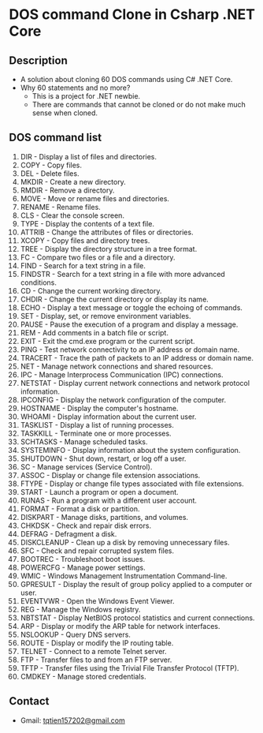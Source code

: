 # DOS command Clone in Csharp .NET Core

## Description
- A solution about cloning 60 DOS commands using C# .NET Core.
- Why 60 statements and no more?
  - This is a project for .NET newbie.
  - There are commands that cannot be cloned or do not make much sense when cloned.

## DOS command list
1. DIR - Display a list of files and directories.
2. COPY - Copy files.
3. DEL - Delete files.
4. MKDIR - Create a new directory.
5. RMDIR - Remove a directory.
6. MOVE - Move or rename files and directories.
7. RENAME - Rename files.
8. CLS - Clear the console screen.
9. TYPE - Display the contents of a text file.
10. ATTRIB - Change the attributes of files or directories.
11. XCOPY - Copy files and directory trees.
12. TREE - Display the directory structure in a tree format.
13. FC - Compare two files or a file and a directory.
14. FIND - Search for a text string in a file.
15. FINDSTR - Search for a text string in a file with more advanced conditions.
16. CD - Change the current working directory.
17. CHDIR - Change the current directory or display its name.
18. ECHO - Display a text message or toggle the echoing of commands.
19. SET - Display, set, or remove environment variables.
20. PAUSE - Pause the execution of a program and display a message.
21. REM - Add comments in a batch file or script.
22. EXIT - Exit the cmd.exe program or the current script.
23. PING - Test network connectivity to an IP address or domain name.
24. TRACERT - Trace the path of packets to an IP address or domain name.
25. NET - Manage network connections and shared resources.
26. IPC - Manage Interprocess Communication (IPC) connections.
27. NETSTAT - Display current network connections and network protocol information.
28. IPCONFIG - Display the network configuration of the computer.
29. HOSTNAME - Display the computer's hostname.
30. WHOAMI - Display information about the current user.
31. TASKLIST - Display a list of running processes.
32. TASKKILL - Terminate one or more processes.
33. SCHTASKS - Manage scheduled tasks.
34. SYSTEMINFO - Display information about the system configuration.
35. SHUTDOWN - Shut down, restart, or log off a user.
36. SC - Manage services (Service Control).
37. ASSOC - Display or change file extension associations.
38. FTYPE - Display or change file types associated with file extensions.
39. START - Launch a program or open a document.
40. RUNAS - Run a program with a different user account.
41. FORMAT - Format a disk or partition.
42. DISKPART - Manage disks, partitions, and volumes.
43. CHKDSK - Check and repair disk errors.
44. DEFRAG - Defragment a disk.
45. DISKCLEANUP - Clean up a disk by removing unnecessary files.
46. SFC - Check and repair corrupted system files.
47. BOOTREC - Troubleshoot boot issues.
48. POWERCFG - Manage power settings.
49. WMIC - Windows Management Instrumentation Command-line.
50. GPRESULT - Display the result of group policy applied to a computer or user.
51. EVENTVWR - Open the Windows Event Viewer.
52. REG - Manage the Windows registry.
53. NBTSTAT - Display NetBIOS protocol statistics and current connections.
54. ARP - Display or modify the ARP table for network interfaces.
55. NSLOOKUP - Query DNS servers.
56. ROUTE - Display or modify the IP routing table.
57. TELNET - Connect to a remote Telnet server.
58. FTP - Transfer files to and from an FTP server.
59. TFTP - Transfer files using the Trivial File Transfer Protocol (TFTP).
60. CMDKEY - Manage stored credentials.

## Contact
- Gmail: tqtien157202@gmail.com
